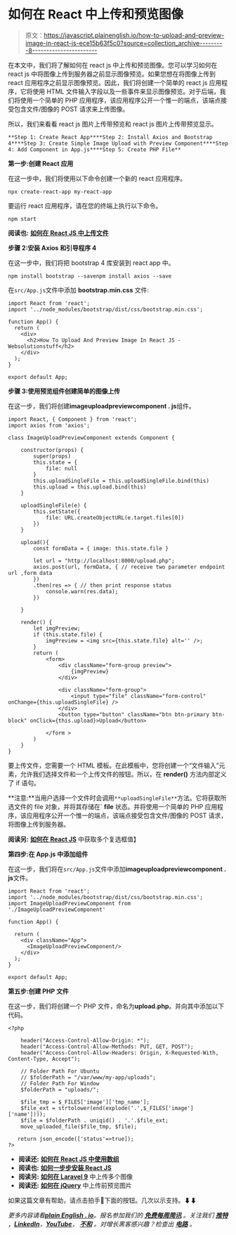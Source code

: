 # 如何在 React 中上传和预览图像

> 原文：<https://javascript.plainenglish.io/how-to-upload-and-preview-image-in-react-js-ece15b63f5c0?source=collection_archive---------8----------------------->

在本文中，我们将了解如何在 react js 中上传和预览图像。您可以学习如何在 react js 中将图像上传到服务器之前显示图像预览。如果您想在将图像上传到 react 应用程序之前显示图像预览。因此，我们将创建一个简单的 react js 应用程序，它将使用 HTML 文件输入字段以及一些事件来显示图像预览。对于后端，我们将使用一个简单的 PHP 应用程序，该应用程序公开一个惟一的端点，该端点接受包含文件/图像的 POST 请求来上传图像。

所以，我们来看看 react js 图片上传带预览和 react js 图片上传带预览显示。

```
**Step 1: Create React App****Step 2: Install Axios and Bootstrap 4****Step 3: Create Simple Image Upload with Preview Component****Step 4: Add Component in App.js****Step 5: Create PHP File**
```

**第一步:创建 React 应用**

在这一步中，我们将使用以下命令创建一个新的 react 应用程序。

```
npx create-react-app my-react-app
```

要运行 react 应用程序，请在您的终端上执行以下命令。

```
npm start
```

**阅读也:** [**如何在 React JS 中上传文件**](https://websolutionstuff.com/post/how-to-file-upload-in-react-js)

**步骤 2:安装 Axios 和引导程序 4**

在这一步中，我们将把 bootstrap 4 库安装到 react app 中。

```
npm install bootstrap --savenpm install axios --save
```

在`src/App.js`文件中添加 **bootstrap.min.css** 文件:

```
import React from 'react';
import '../node_modules/bootstrap/dist/css/bootstrap.min.css';

function App() {
  return (
    <div>
      <h2>How To Upload And Preview Image In React JS - Websolutionstuff</h2>
    </div>
  );
}

export default App;
```

**步骤 3:使用预览组件创建简单的图像上传**

在这一步，我们将创建**imageuploadpreviewcomponent . js**组件。

```
import React, { Component } from 'react';
import axios from 'axios';

class ImageUploadPreviewComponent extends Component {

    constructor(props) {
        super(props)
        this.state = {
            file: null
        }
        this.uploadSingleFile = this.uploadSingleFile.bind(this)
        this.upload = this.upload.bind(this)
    }

    uploadSingleFile(e) {
        this.setState({
            file: URL.createObjectURL(e.target.files[0])
        })
    }

    upload(){
        const formData = { image: this.state.file }

        let url = "http://localhost:8000/upload.php";
        axios.post(url, formData, { // receive two parameter endpoint url ,form data 
        })
        .then(res => { // then print response status
            console.warn(res.data);
        })

    }

    render() {
        let imgPreview;
        if (this.state.file) {
            imgPreview = <img src={this.state.file} alt='' />;
        }
        return (
            <form>
                <div className="form-group preview">
                    {imgPreview}
                </div>

                <div className="form-group">
                    <input type="file" className="form-control" onChange={this.uploadSingleFile} />
                </div>
                <button type="button" className="btn btn-primary btn-block" onClick={this.upload}>Upload</button>

            </form >
        )
    }
}
```

要上传文件，您需要一个 HTML 模板。在此模板中，您将创建一个“文件输入”元素，允许我们选择文件和一个上传文件的按钮。所以，在 **render()** 方法内部定义了 if 语句。

**注意:**当用户选择一个文件时会调用` **uploadSingleFile** `方法。它将获取所选文件的 file 对象，并将其存储在` **file** 状态。并将使用一个简单的 PHP 应用程序，该应用程序公开一个惟一的端点，该端点接受包含文件/图像的 POST 请求，将图像上传到服务器。

**阅读另:** [**如何在 React JS**](https://websolutionstuff.com/post/how-to-get-multiple-checkbox-value-in-react-js) 中获取多个复选框值】

**第四步:在 App.js 中添加组件**

在这一步，我们将在`src/App.js`文件中添加**imageuploadpreviewcomponent . js**文件。

```
import React from 'react';
import '../node_modules/bootstrap/dist/css/bootstrap.min.css';
import ImageUploadPreviewComponent from './ImageUploadPreviewComponent'

function App() {  

  return (  
    <div className="App">  
      <ImageUploadPreviewComponent/>  
    </div>  
  );  
}  

export default App;
```

**第五步:创建 PHP 文件**

在这一步，我们将创建一个 PHP 文件，命名为**upload.php**。并向其中添加以下代码。

```
<?php

    header("Access-Control-Allow-Origin: *");
    header("Access-Control-Allow-Methods: PUT, GET, POST");
    header("Access-Control-Allow-Headers: Origin, X-Requested-With, Content-Type, Accept");

    // Folder Path For Ubuntu
    // $folderPath = "/var/www/my-app/uploads";
    // Folder Path For Window
    $folderPath = "uploads/";

    $file_tmp = $_FILES['image']['tmp_name'];
    $file_ext = strtolower(end(explode('.',$_FILES['image']['name'])));
    $file = $folderPath . uniqid() . '.'.$file_ext;
    move_uploaded_file($file_tmp, $file);

   return json_encode(['status'=>true]);
?>
```

*   **阅读还:** [**如何在 React JS 中使用数组**](https://websolutionstuff.com/post/how-to-use-array-in-react-js)
*   **阅读也:** [**如何一步步安装 React JS**](https://websolutionstuff.com/post/how-to-install-react-js-step-by-step)
*   **阅读另:** [**如何在 Laravel 9**](https://websolutionstuff.com/post/how-to-upload-multiple-image-in-laravel-9) 中上传多个图像
*   **阅读还:** [**如何在 jQuery**](https://websolutionstuff.com/post/how-to-preview-image-before-upload-in-jquery) 中上传前预览图片

如果这篇文章有帮助，请点击拍手👏下面的按钮。几次以示支持。⬇⬇

*更多内容请看*[***plain English . io***](https://plainenglish.io/)*。报名参加我们的* [***免费每周简讯***](http://newsletter.plainenglish.io/) *。关注我们* [***推特***](https://twitter.com/inPlainEngHQ) ，[***LinkedIn***](https://www.linkedin.com/company/inplainenglish/)*，*[***YouTube***](https://www.youtube.com/channel/UCtipWUghju290NWcn8jhyAw)*，* [***不和***](https://discord.gg/GtDtUAvyhW) *。对增长黑客感兴趣？检查出* [***电路***](https://circuit.ooo/) *。*